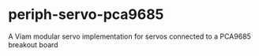 # periph-servo-pca9685

A Viam modular servo implementation for servos connected to a PCA9685 breakout board
